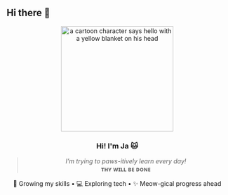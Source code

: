## Hi there 👋

<div align="center">
  <img src="https://media.tenor.com/pADZzEaZpHMAAAAj/cute-morning.gif" width="256" height="239.35999999999999" alt="a cartoon character says hello with a yellow blanket on his head" fetchpriority="high" style="max-width: 280px; background-color: unset;">

  ### Hi! I'm **Ja** 🐱
  > *I’m trying to paws-itively learn every day!*  
  > **ᴛʜʏ ᴡɪʟʟ ʙᴇ ᴅᴏɴᴇ**

  🌱 Growing my skills • 💻 Exploring tech • ✨ Meow-gical progress ahead
</div>
